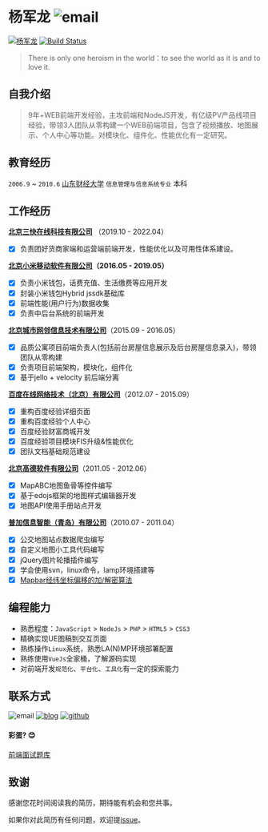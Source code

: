 # 杨军龙 ![email][email]

[![杨军龙][npm]][npm-url]
[![Build Status][build-status]][build-status-url]

> There is only one heroism in the world：to see the world as it is and to love it.

## 自我介绍
> 9年+WEB前端开发经验，主攻前端和NodeJS开发，有亿级PV产品线项目经验，带领3人团队从零构建一个WEB前端项目，包含了视频播放、地图展示、个人中心等功能。对模块化、组件化、性能优化有一定研究。

## 教育经历
`2006.9` ~ `2010.6` [山东财经大学](http://www.sdufe.edu.cn/) `信息管理与信息系统专业` 本科

## 工作经历
**[北京三快在线科技有限公司](https://www.meituan.com/)** （2019.10 - 2022.04）
  - [x] 负责团好货商家端和运营端前端开发，性能优化以及可用性体系建设。

**[北京小米移动软件有限公司](https://www.mi.com/)（2016.05 - 2019.05）** 
  - [x] 负责小米钱包，话费充值、生活缴费等应用开发
  - [x] 封装小米钱包Hybrid jssdk基础库
  - [x] 前端性能(用户行为)数据收集
  - [x] 负责中后台系统的前端开发

**[北京城市网邻信息技术有限公司](https://www.58.com/)**（2015.09 - 2016.05）
  - [x] 品质公寓项目前端负责人(包括前台房屋信息展示及后台房屋信息录入)，带领团队从零构建
  - [x] 负责项目前端架构，模块化，组件化
  - [x] 基于jello + velocity 前后端分离

**[百度在线网络技术（北京）有限公司](https://www.baidu.com/)**（2012.07 - 2015.09）
  - [x] 重构百度经验详细页面
  - [x] 重构百度经验个人中心
  - [x] 百度经验财富商城开发
  - [x] 百度经验项目模块FIS升级&性能优化
  - [x] 团队文档基础规范建设

**[北京高德软件有限公司](http://autonavi.com/)**（2011.05 - 2012.06）
  - [x] MapABC地图鱼骨等控件编写
  - [x] 基于edojs框架的地图样式编辑器开发
  - [x] 地图API使用手册站点开发

**[普加信息智能（青岛）有限公司](http://www.pujia.com/)**（2010.07 - 2011.04）
  - [x] 公交地图站点数据爬虫编写
  - [x] 自定义地图小工具代码编写
  - [x] jQuery图片轮播插件编写
  - [x] 学会使用svn，linux命令，lamp环境搭建等
  - [x] [Mapbar经纬坐标偏移的加/解密算法](http://sobird.me/latitude-and-longitude-coordinates-offset-will-mapbar-encryption-decryption-algorithm.htm)

## 编程能力
* 熟悉程度：`JavaScript` > `NodeJs` > `PHP` > `HTML5` > `CSS3`
* 精确实现UE图稿到交互页面
* 熟练操作`Linux`系统，熟悉LA(N)MP环境部署配置
* 熟练使用`VueJs`全家桶，了解源码实现
* 对前端开发`规范化`、`平台化`、`工具化`有一定的探索能力

## 联系方式
![email][email]
[![blog][blog]][blog-url]
[![github][github]][github-url]

#### 彩蛋? :blush:
[前端面试题库](https://github.com/yangjunlong/resume/wiki)

## 致谢
感谢您花时间阅读我的简历，期待能有机会和您共事。

如果你对此简历有任何问题，欢迎提[issue](https://github.com/yangjunlong/resume/issues)。

<!-- Badges -->
[npm]: https://img.shields.io/npm/v/yangjunlong?label=%E6%9D%A8%E5%86%9B%E9%BE%99&logo=tsnode&logoColor=white
[npm-url]: https://www.npmjs.com/package/yangjunlong
[build-status]: https://img.shields.io/github/actions/workflow/status/yangjunlong/resume/release-please.yml?label=CI&logo=github
[build-status-url]: https://github.com/yangjunlong/resume/actions

[email]: https://img.shields.io/badge/%E9%82%AE%E7%AE%B1-i%40sobird.me-brightgreen?logo=gmail&labelColor=blue&style=social

[blog]: https://img.shields.io/badge/博客-https://sobird.me-brightgreen?logo=duolingo&labelColor=blue&style=social
[blog-url]:https://sobird.me

[github]: https://img.shields.io/badge/@sobird-blue?logo=github&style=social
[github-url]:https://github.com/sobird